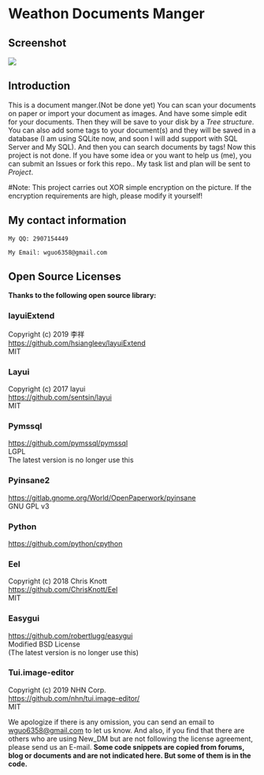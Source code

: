 # Weathon Documents Manger

## Screenshot
<img src="https://www.weathon.top/New_DM/screenshot.png"/>


## Introduction
This is a document manger.(Not be done yet) You can scan your documents on paper or import your document as images. And have some simple edit for your documents. Then they will be save to your disk by a *Tree structure*. You can also add some tags to your document(s) and they will be saved in a database (I am using SQLite now, and soon I will add support with SQL Server and My SQL). And then you can search documents by tags!
Now this project is not done. If you have some idea or you want to help us (me), you can submit an Issues or fork this repo..
My task list and plan will be sent to *Project*.

#Note: This project carries out XOR simple encryption on the picture. If the encryption requirements are high, please modify it yourself!

## My contact information 
    My QQ: 2907154449

    My Email: wguo6358@gmail.com

## Open Source Licenses
**Thanks to the following open source library:**

### layuiExtend 
Copyright (c) 2019 李祥  
https://github.com/hsiangleev/layuiExtend  
MIT  

### Layui 
Copyright (c) 2017 layui   
https://github.com/sentsin/layui  
MIT  
 
### Pymssql  
https://github.com/pymssql/pymssql  
LGPL  
The latest version is no longer use this  

### Pyinsane2  
https://gitlab.gnome.org/World/OpenPaperwork/pyinsane  
GNU GPL v3  

### Python  
https://github.com/python/cpython   

### Eel  
Copyright (c) 2018 Chris Knott   
https://github.com/ChrisKnott/Eel  
MIT 

### Easygui  
https://github.com/robertlugg/easygui  
Modified BSD License  
(The latest version is no longer use this) 
 
### Tui.image-editor 
Copyright (c) 2019 NHN Corp.  
https://github.com/nhn/tui.image-editor/  
MIT 


We apologize if there is any omission, you can send an email to wguo6358@gmail.com to let us know. 
And also, if you find that there are others who are using New_DM but are not following the license agreement, please send us an E-mail. 
**Some code snippets are copied from forums, blog or documents and are not indicated here. But some of them is in the code.** 
